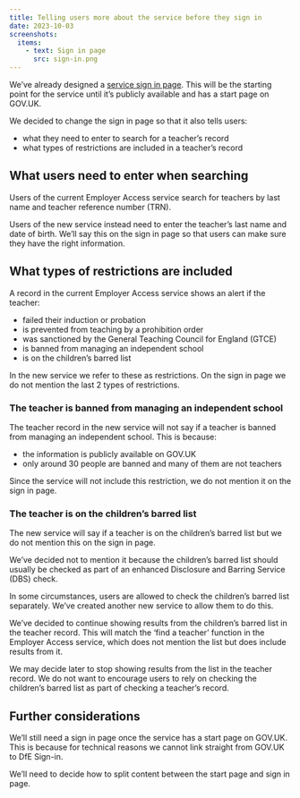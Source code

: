 ```yaml
---
title: Telling users more about the service before they sign in
date: 2023-10-03
screenshots:
  items:
    - text: Sign in page
      src: sign-in.png
---
```


We’ve already designed a [service sign in page](/check-the-record-of-a-teacher/telling-users-what-the-service-does/). This will be the starting point for the service until it’s publicly available and has a start page on GOV.UK.

We decided to change the sign in page so that it also tells users:

- what they need to enter to search for a teacher’s record
- what types of restrictions are included in a teacher’s record

## What users need to enter when searching

Users of the current Employer Access service search for teachers by last name and teacher reference number (TRN).

Users of the new service instead need to enter the teacher’s last name and date of birth. We’ll say this on the sign in page so that users can make sure they have the right information.

## What types of restrictions are included

A record in the current Employer Access service shows an alert if the teacher:

- failed their induction or probation
- is prevented from teaching by a prohibition order
- was sanctioned by the General Teaching Council for England (GTCE)
- is banned from managing an independent school
- is on the children’s barred list

In the new service we refer to these as restrictions. On the sign in page we do not mention the last 2 types of restrictions.

### The teacher is banned from managing an independent school

The teacher record in the new service will not say if a teacher is banned from managing an independent school. This is because:

- the information is publicly available on GOV.UK
- only around 30 people are banned and many of them are not teachers

Since the service will not include this restriction, we do not mention it on the sign in page.

### The teacher is on the children’s barred list

The new service will say if a teacher is on the children’s barred list but we do not mention this on the sign in page.

We’ve decided not to mention it because the children’s barred list should usually be checked as part of an enhanced Disclosure and Barring Service (DBS) check.

In some circumstances, users are allowed to check the children’s barred list separately. We’ve created another new service to allow them to do this.

We’ve decided to continue showing results from the children’s barred list in the teacher record. This will match the ‘find a teacher’ function in the Employer Access service, which does not mention the list but does include results from it.

We may decide later to stop showing results from the list in the teacher record. We do not want to encourage users to rely on checking the children’s barred list as part of checking a teacher’s record.

## Further considerations

We’ll still need a sign in page once the service has a start page on GOV.UK. This is because for technical reasons we cannot link straight from GOV.UK to DfE Sign-in.

We’ll need to decide how to split content between the start page and sign in page.
